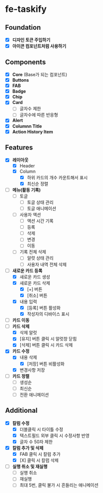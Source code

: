 # fe-taskify

## Foundation

- [x]  **디자인 토큰 주입하기**
- [x]  **아이콘 컴포넌트처럼 사용하기**

## Components

- [x]  **Core** (Base가 되는 컴포넌트)
- [x]  **Buttons**
- [x]  **FAB**
- [x]  **Badge**
- [x]  **Chip**
- [x]  **Card**
    - [ ]  글자수 제한
    - [ ]  글자수에 따른 반응형
- [x]  **Alert**
- [x]  **Columnn Title**
- [x]  **Action History Item**

## Features

- [x]  **레이아웃**
    - [x]  Header
    - [x]  Column
        - [x]  하위 카드의 개수 카운트해서 표시
        - [x]  최신순 정렬
- [ ]  **메뉴(활동 기록)**
    - [ ]  토글
        - [ ]  토글 상태 관리
        - [ ]  토글 애니메이션
    - [ ]  사용자 액션
        - [ ]  액션 시간 기록
        - [ ]  등록
        - [ ]  삭제
        - [ ]  변경
        - [ ]  이동
    - [ ]  기록 전체 삭제
        - [ ]  알럿 상태 관리
        - [ ]  사용자 내역 전체 삭제
- [ ]  **새로운 카드 등록**
    - [x]  새로운 카드 생성
    - [x]  새로운 카드 삭제
        - [x]  [+] 버튼
        - [x]  [취소] 버튼
    - [x]  내용 입력
        - [x]  [등록] 버튼 활성화
        - [x]  작성자의 디바이스 표시
- [ ]  **카드 이동**
- [ ]  **카드 삭제**
    - [x]  삭제 알럿
    - [x]  [유지] 버튼 클릭 시 알럿창 닫힘
    - [x]  [삭제] 버튼 클릭 시 카드 삭제
- [x]  **카드 수정**
    - [x]  내용 삭제
        - [x]  [저장] 버튼 비활성화
    - [x]  변경사항 저장
- [ ]  **카드 정렬**
    - [ ]  생성순
    - [ ]  최신순
    - [ ]  전환 애니메이션

## Additional

- [x]  **칼럼 수정**
    - [x]  더블클릭 시 타이틀 수정
    - [x]  텍스트필드 외부 클릭 시 수정사항 반영
    - [x]  글자 수 50자 제한
- [x]  **칼럼 추가 및 삭제**
    - [x]  FAB 클릭 시 칼럼 추가
    - [x]  [X] 클릭 시 칼럼 삭제
- [ ]  **실행 취소 및 재실행**
    - [ ]  실행 취소
    - [ ]  재실행
    - [ ]  최대 5번, 클릭 불가 시 흔들리는 애니메이션